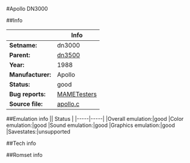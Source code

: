 #Apollo DN3000

##Info

||Info|
|-----|-----|
|**Setname:**|dn3000
|**Parent:**|[dn3500](dn3500.md)
|**Year:**|1988
|**Manufacturer:**|Apollo
|**Status:**|good
|**Bug reports:**|[MAMETesters](http://mametesters.org/view_all_set.php?type=1&temporary=y&search=apollo.c)
|**Source file:**|[apollo.c](https://github.com/mamedev/mame/blob/master/src/mess/drivers/apollo.c)

##Emulation info
|| Status |
|-----|-----|
|Overall emulation:|good
|Color emulation:|good
|Sound emulation:|good
|Graphics emulation:|good
|Savestates:|unsupported

##Tech info

##Romset info

<!--- START OF EDITED COMMENT DO NOT TOUCH TEXT ABOVE-->
